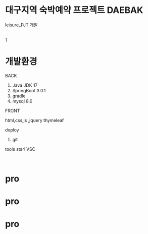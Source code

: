 # 대구지역 숙박예약 프로젝트 DAEBAK
leisure_PJT 개발 

<br>
1


# 개발환경
 BACK

1. Java JDK 17
2. SpringBoot 3.0.1
3. gradle
4. mysql 8.0 

FRONT

html,css,js ,jquery
thymeleaf

deploy
1. git

tools
sts4
VSC

<br>



   
   
# pro
# pro
# pro
